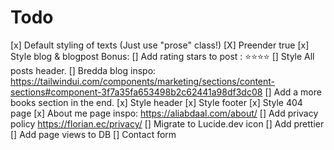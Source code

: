 # Todo

[x] Default styling of texts (Just use "prose" class!)
[X] Preender true
[x] Style blog & blogpost
    Bonus:
    [] Add rating stars to post : ⭐⭐⭐⭐
    [] Style All posts header.
    [] Bredda blog inspo: <https://tailwindui.com/components/marketing/sections/content-sections#component-3f7a35fa653498b2c62441a98df3dc08>
    [] Add a more books section in the end.
[x] Style header
[x] Style footer
[x] Style 404 page
[x] About me page inspo: <https://aliabdaal.com/about/>
[] Add privacy policy <https://florian.ec/privacy/>
[] Migrate to Lucide.dev icon
[] Add prettier
[] Add page views to DB
[] Contact form
